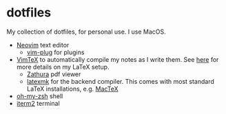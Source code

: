# dotfiles

My collection of dotfiles, for personal use. I use MacOS. 

* [Neovim](https://neovim.io/) text editor
  * [vim-plug](https://github.com/junegunn/vim-plug) for plugins
* [VimTeX](https://github.com/lervag/vimtex) to automatically compile my notes as I write them. See [here](latex) for more details on my LaTeX setup.
  * [Zathura](https://pwmt.org/projects/zathura/) pdf viewer
  * [latexmk](https://mg.readthedocs.io/latexmk.html) for the backend compiler. This comes with most standard LaTeX installations, e.g. [MacTeX](https://tug.org/mactex/)
* [oh-my-zsh](https://ohmyz.sh/) shell
* [iterm2](https://iterm2.com/) terminal

